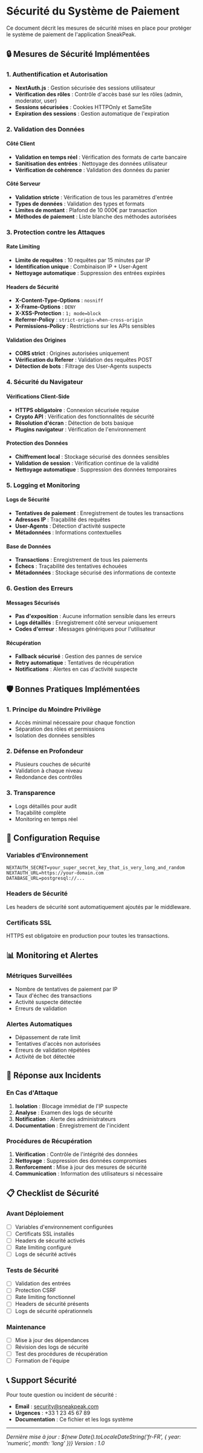 # Sécurité du Système de Paiement

Ce document décrit les mesures de sécurité mises en place pour protéger le système de paiement de l'application SneakPeak.

## 🔒 Mesures de Sécurité Implémentées

### 1. Authentification et Autorisation

- **NextAuth.js** : Gestion sécurisée des sessions utilisateur
- **Vérification des rôles** : Contrôle d'accès basé sur les rôles (admin, moderator, user)
- **Sessions sécurisées** : Cookies HTTPOnly et SameSite
- **Expiration des sessions** : Gestion automatique de l'expiration

### 2. Validation des Données

#### Côté Client
- **Validation en temps réel** : Vérification des formats de carte bancaire
- **Sanitisation des entrées** : Nettoyage des données utilisateur
- **Vérification de cohérence** : Validation des données du panier

#### Côté Serveur
- **Validation stricte** : Vérification de tous les paramètres d'entrée
- **Types de données** : Validation des types et formats
- **Limites de montant** : Plafond de 10 000€ par transaction
- **Méthodes de paiement** : Liste blanche des méthodes autorisées

### 3. Protection contre les Attaques

#### Rate Limiting
- **Limite de requêtes** : 10 requêtes par 15 minutes par IP
- **Identification unique** : Combinaison IP + User-Agent
- **Nettoyage automatique** : Suppression des entrées expirées

#### Headers de Sécurité
- **X-Content-Type-Options** : `nosniff`
- **X-Frame-Options** : `DENY`
- **X-XSS-Protection** : `1; mode=block`
- **Referrer-Policy** : `strict-origin-when-cross-origin`
- **Permissions-Policy** : Restrictions sur les APIs sensibles

#### Validation des Origines
- **CORS strict** : Origines autorisées uniquement
- **Vérification du Referer** : Validation des requêtes POST
- **Détection de bots** : Filtrage des User-Agents suspects

### 4. Sécurité du Navigateur

#### Vérifications Client-Side
- **HTTPS obligatoire** : Connexion sécurisée requise
- **Crypto API** : Vérification des fonctionnalités de sécurité
- **Résolution d'écran** : Détection de bots basique
- **Plugins navigateur** : Vérification de l'environnement

#### Protection des Données
- **Chiffrement local** : Stockage sécurisé des données sensibles
- **Validation de session** : Vérification continue de la validité
- **Nettoyage automatique** : Suppression des données temporaires

### 5. Logging et Monitoring

#### Logs de Sécurité
- **Tentatives de paiement** : Enregistrement de toutes les transactions
- **Adresses IP** : Traçabilité des requêtes
- **User-Agents** : Détection d'activité suspecte
- **Métadonnées** : Informations contextuelles

#### Base de Données
- **Transactions** : Enregistrement de tous les paiements
- **Échecs** : Traçabilité des tentatives échouées
- **Métadonnées** : Stockage sécurisé des informations de contexte

### 6. Gestion des Erreurs

#### Messages Sécurisés
- **Pas d'exposition** : Aucune information sensible dans les erreurs
- **Logs détaillés** : Enregistrement côté serveur uniquement
- **Codes d'erreur** : Messages génériques pour l'utilisateur

#### Récupération
- **Fallback sécurisé** : Gestion des pannes de service
- **Retry automatique** : Tentatives de récupération
- **Notifications** : Alertes en cas d'activité suspecte

## 🛡️ Bonnes Pratiques Implémentées

### 1. Principe du Moindre Privilège
- Accès minimal nécessaire pour chaque fonction
- Séparation des rôles et permissions
- Isolation des données sensibles

### 2. Défense en Profondeur
- Plusieurs couches de sécurité
- Validation à chaque niveau
- Redondance des contrôles

### 3. Transparence
- Logs détaillés pour audit
- Traçabilité complète
- Monitoring en temps réel

## 🔧 Configuration Requise

### Variables d'Environnement
```env
NEXTAUTH_SECRET=your_super_secret_key_that_is_very_long_and_random
NEXTAUTH_URL=https://your-domain.com
DATABASE_URL=postgresql://...
```

### Headers de Sécurité
Les headers de sécurité sont automatiquement ajoutés par le middleware.

### Certificats SSL
HTTPS est obligatoire en production pour toutes les transactions.

## 📊 Monitoring et Alertes

### Métriques Surveillées
- Nombre de tentatives de paiement par IP
- Taux d'échec des transactions
- Activité suspecte détectée
- Erreurs de validation

### Alertes Automatiques
- Dépassement de rate limit
- Tentatives d'accès non autorisées
- Erreurs de validation répétées
- Activité de bot détectée

## 🚨 Réponse aux Incidents

### En Cas d'Attaque
1. **Isolation** : Blocage immédiat de l'IP suspecte
2. **Analyse** : Examen des logs de sécurité
3. **Notification** : Alerte des administrateurs
4. **Documentation** : Enregistrement de l'incident

### Procédures de Récupération
1. **Vérification** : Contrôle de l'intégrité des données
2. **Nettoyage** : Suppression des données compromises
3. **Renforcement** : Mise à jour des mesures de sécurité
4. **Communication** : Information des utilisateurs si nécessaire

## 📋 Checklist de Sécurité

### Avant Déploiement
- [ ] Variables d'environnement configurées
- [ ] Certificats SSL installés
- [ ] Headers de sécurité activés
- [ ] Rate limiting configuré
- [ ] Logs de sécurité activés

### Tests de Sécurité
- [ ] Validation des entrées
- [ ] Protection CSRF
- [ ] Rate limiting fonctionnel
- [ ] Headers de sécurité présents
- [ ] Logs de sécurité opérationnels

### Maintenance
- [ ] Mise à jour des dépendances
- [ ] Révision des logs de sécurité
- [ ] Test des procédures de récupération
- [ ] Formation de l'équipe

## 📞 Support Sécurité

Pour toute question ou incident de sécurité :
- **Email** : security@sneakpeak.com
- **Urgences** : +33 1 23 45 67 89
- **Documentation** : Ce fichier et les logs système

---

*Dernière mise à jour : ${new Date().toLocaleDateString('fr-FR', { year: 'numeric', month: 'long' })}*
*Version : 1.0*
